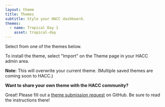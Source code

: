 ```yaml
---
layout: theme
title: Themes
subtitle: Style your HACC dashboard.
themes:
  - name: Tropical Day 1
    asset: tropical-day
---
```


<p class="lead">Select from one of the themes below.</p>
<p>To install the theme, select "Import" on the Theme page in your HACC admin area.</p>
<p><b>Note:</b> This will overwrite your current theme. (Multiple saved themes are coming soon to HACC.)</p>

<div class="alert alert-info" role="alert">
    <p><b>Want to share your own theme with the HACC community?</b></p>
    <p>Great! Please fill out a <a href="https://github.com/qJake/hacc.dev/issues/new?assignees=qJake&labels=theme+addition&template=theme-addition.md&title=My+Theme+Submission" target="_blank" rel="nofollow">theme submission request</a> on GitHub. Be sure to read the instructions there!</p>
</div>